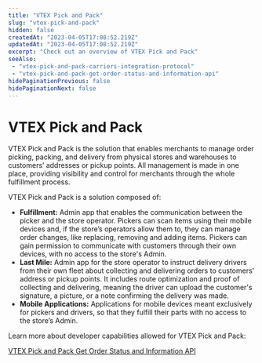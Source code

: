 ```yaml
---
title: "VTEX Pick and Pack"
slug: "vtex-pick-and-pack"
hidden: false
createdAt: "2023-04-05T17:08:52.219Z"
updatedAt: "2023-04-05T17:08:52.219Z"
excerpt: "Check out an overview of VTEX Pick and Pack"
seeAlso:
 - "vtex-pick-and-pack-carriers-integration-protocol"
 - "vtex-pick-and-pack-get-order-status-and-information-api"
hidePaginationPrevious: false
hidePaginationNext: false
---
```


# VTEX Pick and Pack

VTEX Pick and Pack is the solution that enables merchants to manage order picking, packing, and delivery from physical stores and warehouses to customers’ addresses or pickup points. All management is made in one place, providing visibility and control for merchants through the whole fulfillment process.

VTEX Pick and Pack is a solution composed of:

- **Fulfillment:** Admin app that enables the communication between the picker and the store operator. Pickers can scan items using their mobile devices and, if the store’s operators allow them to, they can manage order changes, like replacing, removing and adding items. Pickers can gain permission to communicate with customers through their own devices, with no access to the store's Admin.  
- **Last Mile:** Admin app for the store operator to instruct delivery drivers from their own fleet about collecting and delivering orders to customers’ address or pickup points. It includes route optimization and proof of collecting and delivering, meaning the driver can upload the customer's signature, a picture, or a note confirming the delivery was made.    
- **Mobile Applications:** Applications for mobile devices meant exclusively for pickers and drivers, so that they fulfill their parts with no access to the store’s Admin.


Learn more about developer capabilities allowed for VTEX Pick and Pack:

[VTEX Pick and Pack Get Order Status and Information API](https://developers.vtex.com/docs/guides/vtex-pick-and-pack-get-order-status-and-information-api)